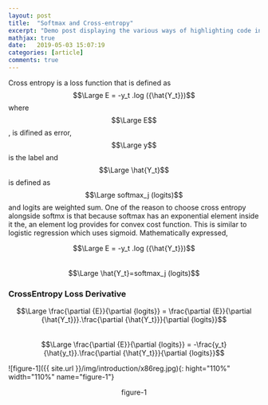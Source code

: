 ```yaml
---
layout: post
title:  "Softmax and Cross-entropy"
excerpt: "Demo post displaying the various ways of highlighting code in Markdown."
mathjax: true
date:   2019-05-03 15:07:19
categories: [article]
comments: true
---
```


Cross entropy is a loss function that is defined as $$\Large E = -y_t .log ({\hat{Y_t}})$$ where $$\Large E$$, is difined as error, $$\Large y$$ is the label and $$\Large \hat{Y_t}$$ is defined as $$\Large softmax_j (logits)$$ and logits are weighted sum. One of the reason to choose cross entropy alongside softmx is that because softmax has an exponential element inside it the, an element log provides for convex cost function. This is similar to logistic regression which uses sigmoid. Mathematically expressed,

$$\Large E = -y_t .log ({\hat{Y_t}})$$  
$$\Large \hat{Y_t}=softmax_j (logits)$$

### CrossEntropy Loss Derivative

$$\Large \frac{\partial {E}}{\partial {logits}} = \frac{\partial {E}}{\partial {\hat{Y_t}}}.\frac{\partial {\hat{Y_t}}}{\partial {logits}}$$  
$$\Large \frac{\partial {E}}{\partial {logits}} = -\frac{y_t}{\hat{y_t}}.\frac{\partial {\hat{Y_t}}}{\partial {logits}}$$


![figure-1]({{ site.url }}/img/introduction/x86reg.jpg){: hight="110%" width="110%" name="figure-1"}<center>figure-1</center>
